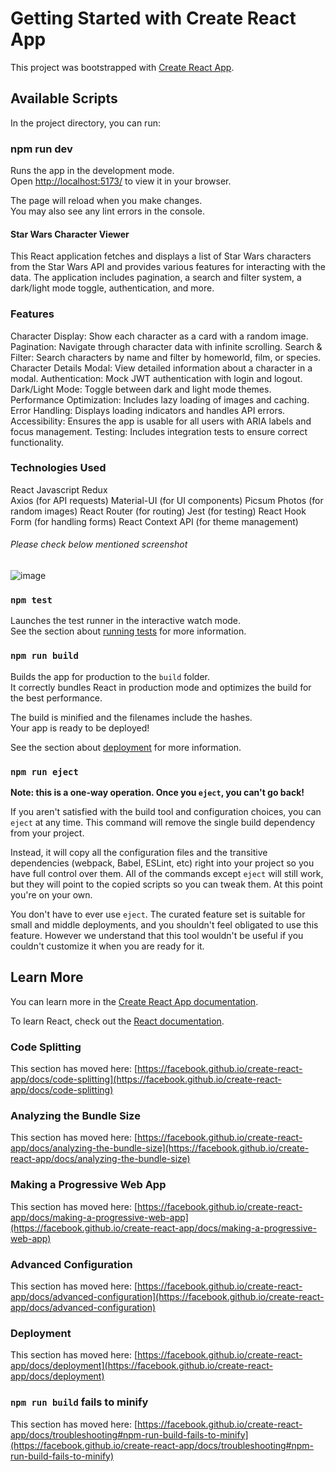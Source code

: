 # Getting Started with Create React App

This project was bootstrapped with [Create React App](https://github.com/facebook/create-react-app).

## Available Scripts

In the project directory, you can run:

### npm run dev

Runs the app in the development mode.\
Open [http://localhost:5173/]((http://localhost:5173/)) to view it in your browser.

The page will reload when you make changes.\
You may also see any lint errors in the console.

#### Star Wars Character Viewer
This React application fetches and displays a list of Star Wars characters from the Star Wars API and provides various features for interacting with the data. The application includes pagination, a search and filter system, a dark/light mode toggle, authentication, and more.

### Features
Character Display: Show each character as a card with a random image.
Pagination: Navigate through character data with infinite scrolling.
Search & Filter: Search characters by name and filter by homeworld, film, or species.
Character Details Modal: View detailed information about a character in a modal.
Authentication: Mock JWT authentication with login and logout.
Dark/Light Mode: Toggle between dark and light mode themes.
Performance Optimization: Includes lazy loading of images and caching.
Error Handling: Displays loading indicators and handles API errors.
Accessibility: Ensures the app is usable for all users with ARIA labels and focus management.
Testing: Includes integration tests to ensure correct functionality.

### Technologies Used
React
Javascript
Redux   
Axios (for API requests)
Material-UI (for UI components)
Picsum Photos (for random images)
React Router (for routing)
Jest (for testing)
React Hook Form (for handling forms)
React Context API (for theme management)

###### Please check below mentioned screenshot
![image](https://github.com/user-attachments/assets/1fdf417a-ba2c-48a8-837f-6628e0921b4e)


### `npm test`

Launches the test runner in the interactive watch mode.\
See the section about [running tests](https://facebook.github.io/create-react-app/docs/running-tests) for more information.

### `npm run build`

Builds the app for production to the `build` folder.\
It correctly bundles React in production mode and optimizes the build for the best performance.

The build is minified and the filenames include the hashes.\
Your app is ready to be deployed!

See the section about [deployment](https://facebook.github.io/create-react-app/docs/deployment) for more information.

### `npm run eject`

**Note: this is a one-way operation. Once you `eject`, you can't go back!**

If you aren't satisfied with the build tool and configuration choices, you can `eject` at any time. This command will remove the single build dependency from your project.

Instead, it will copy all the configuration files and the transitive dependencies (webpack, Babel, ESLint, etc) right into your project so you have full control over them. All of the commands except `eject` will still work, but they will point to the copied scripts so you can tweak them. At this point you're on your own.

You don't have to ever use `eject`. The curated feature set is suitable for small and middle deployments, and you shouldn't feel obligated to use this feature. However we understand that this tool wouldn't be useful if you couldn't customize it when you are ready for it.

## Learn More

You can learn more in the [Create React App documentation](https://facebook.github.io/create-react-app/docs/getting-started).

To learn React, check out the [React documentation](https://reactjs.org/).

### Code Splitting

This section has moved here: [https://facebook.github.io/create-react-app/docs/code-splitting](https://facebook.github.io/create-react-app/docs/code-splitting)

### Analyzing the Bundle Size

This section has moved here: [https://facebook.github.io/create-react-app/docs/analyzing-the-bundle-size](https://facebook.github.io/create-react-app/docs/analyzing-the-bundle-size)

### Making a Progressive Web App

This section has moved here: [https://facebook.github.io/create-react-app/docs/making-a-progressive-web-app](https://facebook.github.io/create-react-app/docs/making-a-progressive-web-app)

### Advanced Configuration

This section has moved here: [https://facebook.github.io/create-react-app/docs/advanced-configuration](https://facebook.github.io/create-react-app/docs/advanced-configuration)

### Deployment

This section has moved here: [https://facebook.github.io/create-react-app/docs/deployment](https://facebook.github.io/create-react-app/docs/deployment)

### `npm run build` fails to minify

This section has moved here: [https://facebook.github.io/create-react-app/docs/troubleshooting#npm-run-build-fails-to-minify](https://facebook.github.io/create-react-app/docs/troubleshooting#npm-run-build-fails-to-minify)
